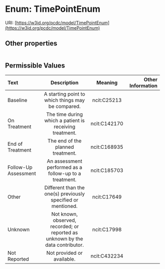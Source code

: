 
# Enum: TimePointEnum




URI: [https://w3id.org/pcdc/model/TimePointEnum](https://w3id.org/pcdc/model/TimePointEnum)


## Other properties

|  |  |  |
| --- | --- | --- |

## Permissible Values

| Text | Description | Meaning | Other Information |
| :--- | :---: | :---: | ---: |
| Baseline | A starting point to which things may be compared. | ncit:C25213 |  |
| On Treatment | The time during which a patient is receiving treatment. | ncit:C142170 |  |
| End of Treatment | The end of the planned treatment. | ncit:C168935 |  |
| Follow-Up Assessment | An assessment performed as a follow-up to a treatment. | ncit:C185703 |  |
| Other | Different than the one(s) previously specified or mentioned. | ncit:C17649 |  |
| Unknown | Not known, observed, recorded; or reported as unknown by the data contributor. | ncit:C17998 |  |
| Not Reported | Not provided or available. | ncit:C432234 |  |

